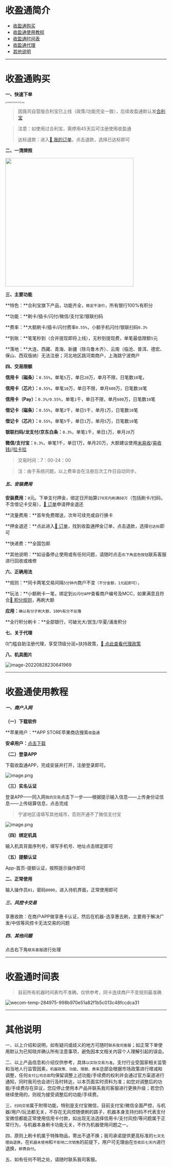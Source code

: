 # 收盈通简介

- [收盈通购买](#收盈通购买)
- [收盈通使用教程](#收盈通使用教程)
- [收盈通时间表](#收盈通时间表)
- [收盈通代理](agent/hlbsyt.md)
- [其他说明](#其他说明)

---

# 收盈通购买

**一、快速下单**

[<img src="https://wiki.zjkmkj.com/media/202208272035642.png" alt="1569425353473233.png" style="zoom:33%;" />](https://kmshop.zjkmkj.com/pages/goods_details/index?id=40)

> 因我司自营版合利宝已上线（政策/功能完全一致），后续收盈通默认发[合利宝](tool/hlb.md)

> 注意：如使用过合利宝，需停用45天后可注册使用收盈通
>
> 达标退款：进入[:link: 我的订单](http://kmshop.zjkmkj.com/pages/users/order_list/index)，点击退款，选择已达标即可

**二、一清牌照**

<img src="https://wiki.zjkmkj.com/media/202208272037098.jpg" width=400 />

**三、主要功能**

**特色：**合利宝旗下产品，功能齐全，`稳定不涨价`，所有银行100%有积分

**功能：**刷卡/插卡/闪付/微信/支付宝/银联扫码

**费率：**大额刷卡/插卡/闪付费率`0.55%`，小额手机闪付/银联扫码`0.3%`

**到账：**笔笔秒到（合并提现即将上线），无秒到提现费，单笔最低限额`5`元

**落地：**大连、西藏、青海、新疆（除乌鲁木齐）、云南（临沧、普洱、德宏、保山、西双版纳）无法注册；河北地区跳河南商户，上海跳宁波商户

**四、交易限额**

**信用卡（磁条）：**`0.55%`，单笔`5`万，单日`20`万，单月不限，日笔数`10`笔，

**信用卡（芯片）：**`0.55%`，单笔`10`万，单日不限，单月`600`万，日笔数`10`笔

**信用卡（Pay）：**`0.3%/0.55%`，单笔`1`千，单日不限，单月`600`万，日笔数`10`笔

**借记卡（磁条）：**`0.55%`，单笔`2`千，单日`5`千，单月`1`万，日笔数`10`笔

**借记卡（芯片）：**`0.55%`，单笔`5`千，单日`1`万，单月`5`万，日笔数`10`笔

**银联扫码/龙支付/京东白条：**`0.3%`，单笔`1`千，单日`1`万，单月`20`万

**微信/支付宝：**`0.3%`，单笔1千，单日1万，单月20万，大额建议使用[米易收](tool/mys.md)/[易收钱/](tool/ysq.md)/[拉卡拉](tool/lkl.md)

> 交易时间：7：00-24：00

> 注：由于系统问题，以上费率会在注册后次工作日自动同步。

##### 五、安装费用

**安装费用：**`0`元。下单支付押金，绑定日开始算`270天内刷满68万`（包括刷卡/扫码，不含借记卡交易），[:link: 订单](http://kmshop.zjkmkj.com/pages/users/order_list/index)申请押金退还

**流量费用：**首年免费赠送，次年可续充或自行换卡

**押金退还：**点此进入[:link: 订单](http://kmshop.zjkmkj.com/pages/users/order_list/index)，找到收盈通押金订单，点击退款，选择`已达标`即可

**快递费：**全国包邮

**其他说明：**如设备停止使用或有任何问题，请随时点击`右下角蓝色按钮`联系客服进行回收或维修

**六、正确用法**

**规则：**同卡两笔交易间隔`5分钟内`商户不变`（不分金额，1元起即可）`，

**玩法：**小额刷卡一笔，绑定到`云闪付APP`查看商户编号及MCC，如果满意且符合[:link: 积分规则](start/integral.md)，再刷大额

**应用：**`确认有分才刷大额，100%有分不反撸`

**全行积分刷卡：**全部银行，可破光大/民生/华夏/浦发积分

**七、关于代理**

0门槛自助注册代理，享受顶级分润+扶持政策，[:link: 点此查看代理政策](agent/hlbsyt.md)

**八、机具图片**

![image-20220828230641969](https://wiki.zjkmkj.com/media/202208282306010.png)

------

# 收盈通使用教程

##### 一、商户入网

**（一）下载软件**

**苹果用户：**APP STORE苹果商店搜索`收盈通`

**安卓用户：**[点击下载](https://h5.yingdaipay.com/pages/share/inviteDownloadSh)

**（二）登录APP**

下载收盈通APP，完成安装并打开，注册登录即可。

![image.png](https://wiki.zjkmkj.com/media/202208290907742.jpg)

**（三）实名认证**

登录APP——同入网`我的交易`点击下一步——根据提示输入信息——上传身份证信息——上传结算信息，点击完成

> 宁波地区请填写其他城市，否则开通不了微信支付宝

![image.png](https://wiki.zjkmkj.com/media/202208290858060.jpg)

**（四）绑定机具**

输入机具背面序列号，填写手机号、地址点击绑定即可

**（五）提额认证**

App-首页-提额认证，按照提示操作即可

**二、正常使用**

输入操作员`01`，密码`0000`，进入待机界面，正常使用即可

##### 三、风控卡交易

享惠收款：在商户APP做享惠卡认证，然后在机器-选享惠去刷，主要用于解决广发/中信等风控卡无法交易的问题

##### 四、其他问题

点击右下角`联系客服`进行处理

------

# 收盈通时间表

> 目前所有机器时间表均不准确，仅供参考，同卡连续商户不变规则最准确

![wecom-temp-284975-998b970e51a82f1b5c013c48fccdca31](https://wiki.zjkmkj.com/media/202208271938370.jpg)

---

# 其他说明

一、以上介绍和说明，如有疑问或歧义的地方可随时`联系我司客服`；如正常下单使用默认为已知晓并确认所有注意事项，避免因本文相关内容个人理解引起的误会。

二、以上产品信息和介绍仅供参考，具体`以实际交易为准`。支付行业受国家相关监管和当地人行监管因素，`机器政策、功能、限额、费率`总部会根据市场政策进行增减和调整，任何`支付公司总部`均保留调整上述功能/手续费的权利并会通过官方渠道进行通知，同时我司也会进行及时转达，以本页面实时资料为准；如您对调整后的功能/手续费存在异议，您应停止使用本产品并联系我司客服进行更换升级；若您仍继续使用的，则视为接受调整后的功能/手续费。

三、`扫码交易`属于附带功能，特别是支付宝微信，目前支付宝/微信全面严控，与机器/用户/玩法都无关，不存在无风控随便刷的路子，机器本身支持扫码不代表支付宝微信都能正常使用信用卡付款，如出现无法选择信用卡/支付风控/等问题属于正常行为，与机器本身刷卡功能无关，不作为机器使用问题之一。

四、原则上刷卡机属于特殊物品，寄出不退不换；我司承诺提供更高标准的`七天无理由退换`，在`机器未使用`和`不影响二次销售`的前提下，用户可无理由在`签收后七天内`进行退换，`邮费自付`。

五、如有任何不明之处，请随时联系我司客服。


